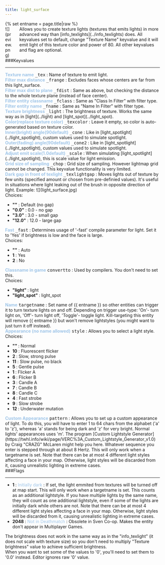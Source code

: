 ```yaml
---
title: light_surface
---
```

<div>{% set entname = page.title|raw %}</div>
<div class="container previewimg">
<div class="columns">
<div class="imagepadding column col-auto" markdown="1">![](preview.png)</div>
<div class="column entityentry" markdown="1">Allows you to create texture lights (textures that emits lights) in more advanced way than [info_texlights](../info_texlights) does. All keyvalues set to default, change "Texture Name" keyvalue and it will emit light of this texture color and power of 80. All other keyvalues and flag are optional.</div>
</div>
</div>
###Keyvalues
<hr>
<div class="entityentry" markdown="1">
<span style="color:#9fc5e8;"><b>Texture name</b></span> <kbd  class="tooltip" data-tooltip="string">_tex</kbd> :
Name of texture to emit light.
</div>
<div class="entityentry" markdown="1">
<span style="color:#9fc5e8;"><b>Filter max distance</b></span> <kbd  class="tooltip" data-tooltip="string">_frange</kbd> :
Excludes faces whose centers are far from this light_surface.
</div>
<div class="entityentry" markdown="1">
<span style="color:#9fc5e8;"><b>Filter max dist to plane</b></span> <kbd  class="tooltip" data-tooltip="string">_fdist</kbd> :
Same as above, but checking the distance to the whole texture plane (instead of face center).
</div>
<div class="entityentry" markdown="1">
<span style="color:#9fc5e8;"><b>Filter entity classname</b></span> <kbd  class="tooltip" data-tooltip="string">_fclass</kbd> :
Same as "Class In Filter" with <unknown> filter type.
</div>
<div class="entityentry" markdown="1">
<span style="color:#9fc5e8;"><b>Filter entity name</b></span> <kbd  class="tooltip" data-tooltip="string">_fname</kbd> :
Same as "Name In Filter" with <unknown> filter type.
</div>
<div class="entityentry" markdown="1">
<span style="color:#9fc5e8;"><b>Texture brightness</b></span> <kbd  class="tooltip" data-tooltip="color255">_light</kbd> :
The brightness of texture. Works the same way as in [light](../light) and [light_spot](../light_spot).
</div>
<div class="entityentry" markdown="1">
<span style="color:#9fc5e8;"><b>Color(replace texture color)</b></span> <kbd  class="tooltip" data-tooltip="color255">_texcolor</kbd> :
Leave it empty, so color is auto-generated based on texture color.
</div>
<div class="entityentry" markdown="1">
<span style="color:#9fc5e8;"><b>Inner(bright) angle(90default)</b></span> <kbd  class="tooltip" data-tooltip="string">_cone</kbd> :
Like in [light_spotlight](../light_spotlight), custom values used to simulate spotlight.
</div>
<div class="entityentry" markdown="1">
<span style="color:#9fc5e8;"><b>Outer(fading) angle(90default)</b></span> <kbd  class="tooltip" data-tooltip="string">_cone2</kbd> :
Like in [light_spotlight](../light_spotlight), custom values used to simulate spotlight.
</div>
<div class="entityentry" markdown="1">
<span style="color:#9fc5e8;"><b>Adjust emit scale(1.0default)</b></span> <kbd  class="tooltip" data-tooltip="string">_scale</kbd> :
When simulating [light_spotlight](../light_spotlight), this is scale value for light emission.
</div>
<div class="entityentry" markdown="1">
<span style="color:#9fc5e8;"><b>Grid size of sampling</b></span> <kbd  class="tooltip" data-tooltip="string">_chop</kbd> :
Grid size of sampling. However lightmap grid cannot be changed. This keyvalue functionality is very limited.
</div>
<div class="entityentry" markdown="1">
<span style="color:#9fc5e8;"><b>Dark gap in front of texlight</b></span> <kbd  class="tooltip" data-tooltip="choices">_texlightgap</kbd> :
Moves lights out of texture by few units (specified amount or chosen from pre-definied values). It's useful in situations where light leaking out of the brush in opposite direction of light. Example:
![](light_surface.jpg)
<div class="accordion">
<input type="checkbox" id="accordion-1" name="accordion-checkbox" hidden>
<label class="accordion-header" for="accordion-1">
<i class="icon icon-arrow-right mr-1"></i>
Choices:
</label>
<div class="accordion-body">
<ul>
<li><b>""</b> : Default (no gap)</li>
<li><b>"0.0"</b> : 0.0 - no gap</li>
<li><b>"3.0"</b> : 3.0 - small gap</li>
<li><b>"12.0"</b> : 12.0 - large gap</li>
</ul>
</div>
</div>
</div>
<div class="entityentry" markdown="1">
<span style="color:#9fc5e8;"><b>Fast</b></span> <kbd  class="tooltip" data-tooltip="choices">_fast</kbd> :
Determines usage of '-fast' compile parameter for light. Set it to 'Yes' if brightness is low and the face is large.
<div class="accordion">
<input type="checkbox" id="accordion-2" name="accordion-checkbox" hidden>
<label class="accordion-header" for="accordion-2">
<i class="icon icon-arrow-right mr-1"></i>
Choices:
</label>
<div class="accordion-body">
<ul>
<li><b>""</b> : Auto</li>
<li><b>1</b> : Yes</li>
<li><b>2</b> : No</li>
</ul>
</div>
</div>
</div>
<div class="entityentry" markdown="1">
<span style="color:#9fc5e8;"><b>Classname in game</b></span> <kbd  class="tooltip" data-tooltip="choices">convertto</kbd> :
Used by compilers. You don't need to set this.

<div class="accordion">
<input type="checkbox" id="accordion-3" name="accordion-checkbox" hidden>
<label class="accordion-header" for="accordion-3">
<i class="icon icon-arrow-right mr-1"></i>
Choices:
</label>
<div class="accordion-body">
<ul>
<li><b>"light" </b> : light</li>
<li><b>"light_spot" </b> : light_spot</li>
</ul>
</div>
</div>
</div>
<div class="entityentry" markdown="1">
<span style="color:#9fc5e8;"><b>Name</b></span> <kbd  class="tooltip" data-tooltip="target_source">targetname</kbd> :
Set name of {{ entname }} so other entities can trigger it to turn texture lights on and off. Depending on trigger use-type: 'On'- turn light on, 'Off'- turn light off, 'Toggle'- toggle light. Kill-targeting this entity will remove {{ entname }} but won't remove lightstyles (you might want to just turn it off instead).
</div>
<div class="entityentry" markdown="1">
<span style="color:#9fc5e8;"><b>Appearance (no name allowed)</b></span> <kbd  class="tooltip" data-tooltip="choices">style</kbd> :
Allows you to select a light style.
<div class="accordion">
<input type="checkbox" id="accordion-4" name="accordion-checkbox" hidden>
<label class="accordion-header" for="accordion-4">
<i class="icon icon-arrow-right mr-1"></i>
Choices:
</label>
<div class="accordion-body">
<ul>
<li><b>"" </b> : Normal</li>
<li><b>10</b> : Fluorescent flicker</li>
<li><b>2 </b> : Slow, strong pulse</li>
<li><b>11</b> : Slow pulse, no black</li>
<li><b>5 </b> : Gentle pulse</li>
<li><b>1 </b> : Flicker A</li>
<li><b>6 </b> : Flicker B</li>
<li><b>3 </b> : Candle A</li>
<li><b>7 </b> : Candle B</li>
<li><b>8 </b> : Candle C</li>
<li><b>4 </b> : Fast strobe</li>
<li><b>9 </b> : Slow strobe</li>
<li><b>12 </b> : Underwater mutation</li>
</ul>
</div>
</div>
</div>
<div class="entityentry" markdown="1">
<span style="color:#9fc5e8;"><b>Custom Appearance</b></span> <kbd  class="tooltip" data-tooltip="string">pattern</kbd> :
Allows you to set up a custom appearance of light. To do this, you will have to enter 1 to 64 chars from the alphabet ('a' to 'z'), whereas 'a' stands for being dark and 'z' for very bright. Normal lights' appearances uses 'm'. The program [Custom Lightstyle Generator](https://twhl.info/wiki/page/VERC%3A_Custom_Lightstyle_Generator_v1.0) by Craig "CRAZG" McLaren might help you here. Whatever sequence you enter is stepped through at about 8 Hertz. This will only work when a targetname is set. Note that there can be at most 4 different light styles affecting a face in your map. Otherwise, light styles will be discarded from it, causing unrealistic lighting in extreme cases.
</div>
###Flags
<hr>
<div class="entityflags">
<ul>
<li class="imagepadding" markdown="1"><b>1 </b> : <span style="color:#9fc5e8;">Initially dark</span> : If set, the light emmited from textures will be turned off at map start. This will only work when a targetname is set. This counts as an additional lightstyle. If you have multiple lights by the same name, they will count as one additional lightstyle, even if some of the lights are initially dark while others are not. Note that there can be at most 4 different light styles affecting a face in your map. Otherwise, light styles will be discarded from it, causing unrealistic lighting in extreme cases.</li>
<li class="imagepadding" markdown="1"><b>2048 </b> : <span style="color:#9fc5e8;">Not in Deathmatch</span> : Obsolete in Sven Co-op. Makes the entity don't appear in Multiplayer Games.</li>
</ul>
</div>
<div class="notices blue" markdown="1">The brightness does not work in the same way as in the "info_texlight" (it does not scale with texture size) so you don't need to multiply "Texture brightness" value to achieve sufficient brightness.</div>
<div class="notices blue" markdown="1">When you want to set some of the values to '0', you'll need to set them to '0.0' instead. Editor ignores raw '0' value.</div>
